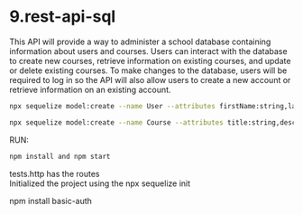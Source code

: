 # 9.rest-api-sql
 This API will provide a way to administer a school database containing information about users and courses. Users can interact with the database to create new courses, retrieve information on existing courses, and update or delete existing courses. To make changes to the database, users will be required to log in so the API will also allow users to create a new account or retrieve information on an existing account.

```bash
npx sequelize model:create --name User --attributes firstName:string,lastName:string,emailAddress:string,password:string
```

```bash
npx sequelize model:create --name Course --attributes title:string,description:text,estimatedTime:string,materialsNeeded:string,userId:integer
```
RUN: <br/>

```bash
npm install and npm start
```

tests.http has the routes <br/>
Initialized the project using the npx sequelize init<br/>

npm install basic-auth <br/>